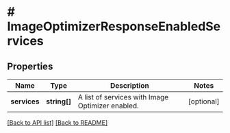 # # ImageOptimizerResponseEnabledServices

## Properties

Name | Type | Description | Notes
------------ | ------------- | ------------- | -------------
**services** | **string[]** | A list of services with Image Optimizer enabled. | [optional] 


[[Back to API list]](../../README.md#endpoints) [[Back to README]](../../README.md)
